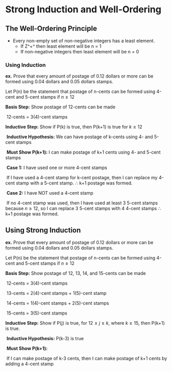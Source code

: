 # Strong Induction and Well-Ordering

## The Well-Ordering Principle

* Every non-empty set of non-negative integers has a least element.
  * If Z^+^ then least element will be n = 1
  * If non-negative integers then least element will be n = 0

### Using Induction

**ex.** Prove that every amount of postage of 0.12 dollars or more can be formed using 0.04 dollars and 0.05 dollars stamps.

Let P(n) be the statement that postage of n-cents can be formed using 4-cent and 5-cent stamps if $n \geq 12$

**Basis Step:** Show postage of 12-cents can be made

​	12-cents = 3(4)-cent stamps

**Inductive Step:** Show if P(k) is true, then P(k+1) is true for $k \geq 12$ 

​	**Inductive Hypothesis:** We can have postage of k-cents using 4- and 5-cent stamps

​	**Must Show P(k+1):** I can make postage of k+1 cents using 4- and 5-cent stamps

​	**Case 1:** I have used one or more 4-cent stamps

​		If I have used a 4-cent stamp for k-cent postage, then I can replace my 4-cent stamp with a 5-cent 		stamp. $\therefore$ k+1 postage was formed.

​	**Case 2:** I have NOT used a 4-cent stamp

​		If no 4-cent stamp was used, then I have used at least 3 5-cent stamps because $n\geq 12$, so I can 		replace 3 5-cent stamps with 4 4-cent stamps $\therefore$ k+1 postage was formed. 

## Using Strong Induction

**ex.** Prove that every amount of postage of 0.12 dollars or more can be formed using 0.04 dollars and 0.05 dollars stamps.

Let P(n) be the statement that postage of n-cents can be formed using 4-cent and 5-cent stamps if $n \geq 12$

**Basis Step:** Show postage of 12, 13, 14, and 15-cents can be made

​	12-cents = 3(4)-cent stamps

​	13-cents = 2(4)-cent stamps + 1(5)-cent stamp

​	14-cents = 1(4)-cent stamps + 2(5)-cent stamps

​	15-cents = 3(5)-cent stamps

**Inductive Step:** Show if P(j) is true, for $12 \leq j\leq k$, where $k \geq 15$, then P(k+1) is true. 

​	**Inductive Hypothesis:** P(k-3) is true

​	**Must Show P(k+1):**

​		If I can make postage of k-3 cents, then I can make postage of k+1 cents by adding a 4-cent stamp